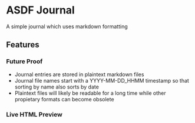 # ASDF Journal
A simple journal which uses markdown formatting

## Features

### Future Proof

* Journal entries are stored in plaintext markdown files
* Journal file names start with a YYYY-MM-DD_HHMM timestamp so that sorting by name also sorts by date
* Plaintext files will likely be readable for a long time while other propietary formats can become obsolete

### Live HTML Preview
